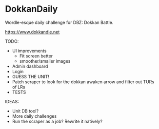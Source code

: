 # DokkanDaily
Wordle-esque daily challenge for DBZ: Dokkan Battle.

https://www.dokkandle.net


TODO:
* UI improvements
	- Fit screen better
	- smoother/smaller images
* Admin dashboard
* Login
* GUESS THE UNIT!
* Patch scraper to look for the dokkan awaken arrow and filter out TURs of LRs
* TESTS

IDEAS:
* Unit DB tool?
* More daily challenges
* Run the scraper as a job? Rewrite it natively?